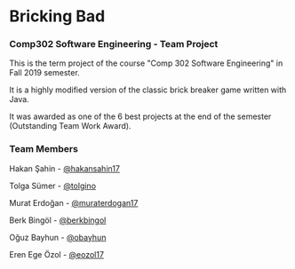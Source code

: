 # Bricking Bad

### Comp302 Software Engineering - Team Project

This is the term project of the course "Comp 302 Software Engineering" in Fall 2019 semester.

It is a highly modified version of the classic brick breaker game written with Java.

It was awarded as one of the 6 best projects at the end of the semester (Outstanding Team Work Award).

### Team Members

Hakan Şahin - [@hakansahin17](https://github.com/hakansahin17)

Tolga Sümer - [@tolgino](https://github.com/Tolgino)

Murat Erdoğan - [@muraterdogan17](https://github.com/muraterdogan17)

Berk Bingöl - [@berkbingol](https://github.com/BerkBingol)

Oğuz Bayhun - [@obayhun](https://github.com/obayhun)

Eren Ege Özol - [@eozol17](https://github.com/eozol17)
